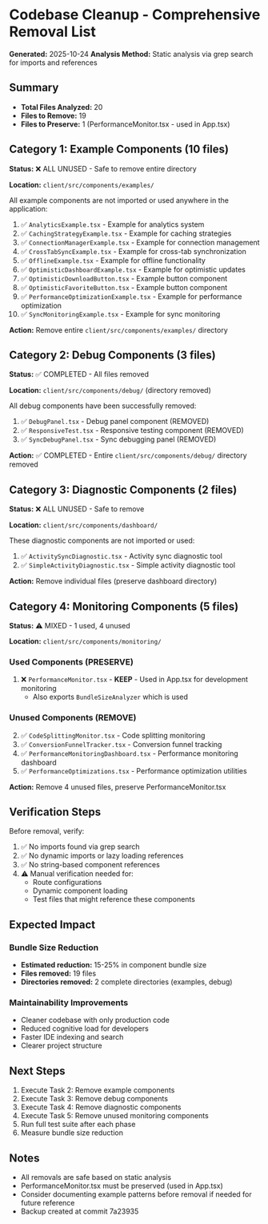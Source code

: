 # Codebase Cleanup - Comprehensive Removal List

**Generated:** 2025-10-24
**Analysis Method:** Static analysis via grep search for imports and references

## Summary

- **Total Files Analyzed:** 20
- **Files to Remove:** 19
- **Files to Preserve:** 1 (PerformanceMonitor.tsx - used in App.tsx)

## Category 1: Example Components (10 files)

**Status:** ❌ ALL UNUSED - Safe to remove entire directory

**Location:** `client/src/components/examples/`

All example components are not imported or used anywhere in the application:

1. ✅ `AnalyticsExample.tsx` - Example for analytics system
2. ✅ `CachingStrategyExample.tsx` - Example for caching strategies
3. ✅ `ConnectionManagerExample.tsx` - Example for connection management
4. ✅ `CrossTabSyncExample.tsx` - Example for cross-tab synchronization
5. ✅ `OfflineExample.tsx` - Example for offline functionality
6. ✅ `OptimisticDashboardExample.tsx` - Example for optimistic updates
7. ✅ `OptimisticDownloadButton.tsx` - Example button component
8. ✅ `OptimisticFavoriteButton.tsx` - Example button component
9. ✅ `PerformanceOptimizationExample.tsx` - Example for performance optimization
10. ✅ `SyncMonitoringExample.tsx` - Example for sync monitoring

**Action:** Remove entire `client/src/components/examples/` directory

## Category 2: Debug Components (3 files)

**Status:** ✅ COMPLETED - All files removed

**Location:** `client/src/components/debug/` (directory removed)

All debug components have been successfully removed:

1. ✅ `DebugPanel.tsx` - Debug panel component (REMOVED)
2. ✅ `ResponsiveTest.tsx` - Responsive testing component (REMOVED)
3. ✅ `SyncDebugPanel.tsx` - Sync debugging panel (REMOVED)

**Action:** ✅ COMPLETED - Entire `client/src/components/debug/` directory removed

## Category 3: Diagnostic Components (2 files)

**Status:** ❌ ALL UNUSED - Safe to remove

**Location:** `client/src/components/dashboard/`

These diagnostic components are not imported or used:

1. ✅ `ActivitySyncDiagnostic.tsx` - Activity sync diagnostic tool
2. ✅ `SimpleActivityDiagnostic.tsx` - Simple activity diagnostic tool

**Action:** Remove individual files (preserve dashboard directory)

## Category 4: Monitoring Components (5 files)

**Status:** ⚠️ MIXED - 1 used, 4 unused

**Location:** `client/src/components/monitoring/`

### Used Components (PRESERVE)

1. ❌ `PerformanceMonitor.tsx` - **KEEP** - Used in App.tsx for development monitoring
   - Also exports `BundleSizeAnalyzer` which is used

### Unused Components (REMOVE)

2. ✅ `CodeSplittingMonitor.tsx` - Code splitting monitoring
3. ✅ `ConversionFunnelTracker.tsx` - Conversion funnel tracking
4. ✅ `PerformanceMonitoringDashboard.tsx` - Performance monitoring dashboard
5. ✅ `PerformanceOptimizations.tsx` - Performance optimization utilities

**Action:** Remove 4 unused files, preserve PerformanceMonitor.tsx

## Verification Steps

Before removal, verify:

1. ✅ No imports found via grep search
2. ✅ No dynamic imports or lazy loading references
3. ✅ No string-based component references
4. ⚠️ Manual verification needed for:
   - Route configurations
   - Dynamic component loading
   - Test files that might reference these components

## Expected Impact

### Bundle Size Reduction

- **Estimated reduction:** 15-25% in component bundle size
- **Files removed:** 19 files
- **Directories removed:** 2 complete directories (examples, debug)

### Maintainability Improvements

- Cleaner codebase with only production code
- Reduced cognitive load for developers
- Faster IDE indexing and search
- Clearer project structure

## Next Steps

1. Execute Task 2: Remove example components
2. Execute Task 3: Remove debug components
3. Execute Task 4: Remove diagnostic components
4. Execute Task 5: Remove unused monitoring components
5. Run full test suite after each phase
6. Measure bundle size reduction

## Notes

- All removals are safe based on static analysis
- PerformanceMonitor.tsx must be preserved (used in App.tsx)
- Consider documenting example patterns before removal if needed for future reference
- Backup created at commit 7a23935
